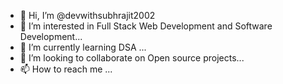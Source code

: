 - 👋 Hi, I’m @devwithsubhrajit2002
- 👀 I’m interested in Full Stack Web Development and Software Development...
- 🌱 I’m currently learning DSA ...
- 💞️ I’m looking to collaborate on Open source projects...
- 📫 How to reach me ...

<!---
devwithsubhrajit2002/devwithsubhrajit2002 is a ✨ special ✨ repository because its `README.md` (this file) appears on your GitHub profile.
You can click the Preview link to take a look at your changes.
--->
